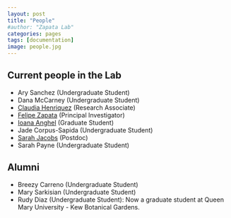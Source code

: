 ```yaml
---
layout: post
title: "People"
#author: "Zapata Lab"
categories: pages
tags: [documentation]
image: people.jpg
---
```


## Current people in the Lab

* Ary Sanchez (Undergraduate Student)
* Dana McCarney (Undergraduate Student)
* [Claudia Henriquez](http://zapatalab.org/people/claudia.html) (Research Associate)
* [Felipe Zapata](http://zapatalab.org/people/felipe.html) (Principal Investigator)
* [Ioana Anghel](http://zapatalab.org/people/ioana.html) (Graduate Student)
* Jade Corpus-Sapida (Undergraduate Student)
* [Sarah Jacobs](https://www.sarahjjacobs.com) (Postdoc)
* Sarah Payne (Undergraduate Student)

## Alumni

* Breezy Carreno (Undergraduate Student)
* Mary Sarkisian (Undergraduate Student)
* Rudy Diaz (Undergraduate Student): Now a graduate student at Queen Mary University - Kew Botanical Gardens.
